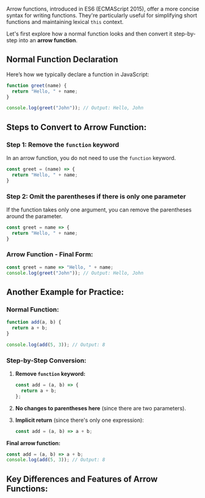Arrow functions, introduced in ES6 (ECMAScript 2015), offer a more concise syntax for writing functions. They're particularly useful for simplifying short functions and maintaining lexical `this` context.

Let's first explore how a normal function looks and then convert it step-by-step into an **arrow function**.

## Normal Function Declaration
Here’s how we typically declare a function in JavaScript:

```js
function greet(name) {
  return "Hello, " + name;
}

console.log(greet("John")); // Output: Hello, John
```

## Steps to Convert to Arrow Function:

### Step 1: Remove the `function` keyword
In an arrow function, you do not need to use the `function` keyword.

```js
const greet = (name) => {
  return "Hello, " + name;
}
```

### Step 2: Omit the parentheses if there is only one parameter
If the function takes only one argument, you can remove the parentheses around the parameter.

```js
const greet = name => {
  return "Hello, " + name;
}
```

### Arrow Function - Final Form:
```js
const greet = name => "Hello, " + name;
console.log(greet("John")); // Output: Hello, John
```

## Another Example for Practice:

### Normal Function:
```js
function add(a, b) {
  return a + b;
}

console.log(add(5, 3)); // Output: 8
```

### Step-by-Step Conversion:
1. **Remove `function` keyword:**
	```js
	const add = (a, b) => {
	  return a + b;
	};
	```

2. **No changes to parentheses here** (since there are two parameters).
3. **Implicit return** (since there's only one expression):
	```js
	const add = (a, b) => a + b;
	```

**Final arrow function:**
```js
const add = (a, b) => a + b;
console.log(add(5, 3)); // Output: 8
```

## Key Differences and Features of Arrow Functions:
